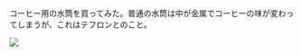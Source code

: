 コーヒー用の水筒を買ってみた。普通の水筒は中が金属でコーヒーの味が変わってしまうが、これはテフロンとのこと。

![](https://photos.apkas.net/medium/202501/20250130-AC200001.webp)
